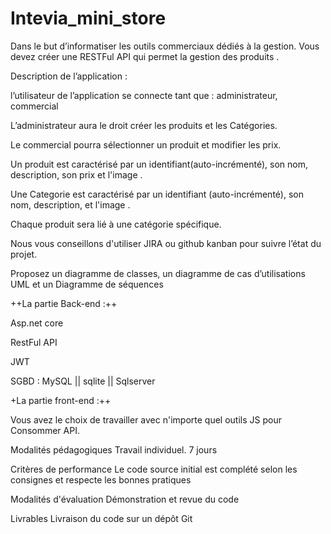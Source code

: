 # Intevia_mini_store
Dans le but d’informatiser les outils commerciaux dédiés à la gestion. Vous devez créer une RESTFul API qui permet la gestion des produits .

Description de l’application :

l’utilisateur de l’application se connecte tant que : administrateur, commercial

L’administrateur aura le droit créer les produits et les Catégories.

Le commercial pourra sélectionner un produit et modifier les prix.

Un produit est caractérisé par un identifiant(auto-incrémenté), son nom, description, son prix et l'image .

Une Categorie est caractérisé par un identifiant (auto-incrémenté), son nom, description, et l'image .

Chaque produit sera lié à une catégorie spécifique.

Nous vous conseillons d'utiliser JIRA ou github kanban pour suivre l’état du projet.

Proposez un diagramme de classes, un diagramme de cas d’utilisations UML et un Diagramme de séquences

++La partie Back-end :++

Asp.net core

RestFul API

JWT

SGBD : MySQL || sqlite || Sqlserver

+La partie front-end :++

Vous avez le choix de travailler avec n'importe quel outils JS pour Consommer API.

Modalités pédagogiques
Travail individuel. 7 jours

Critères de performance
Le code source initial est complété selon les consignes et respecte les bonnes pratiques

Modalités d'évaluation
Démonstration et revue du code

Livrables
Livraison du code sur un dépôt Git
